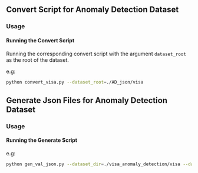 ## Convert Script for Anomaly Detection Dataset

### Usage
#### Running the Convert Script
Running the corresponding convert script with the argument `dataset_root` as the root of the dataset.

e.g:
```bash
python convert_visa.py --dataset_root=./AD_json/visa
```

## Generate Json Files for Anomaly Detection Dataset

### Usage
#### Running the Generate Script

e.g:
```bash
python gen_val_json.py --dataset_dir=./visa_anomaly_detection/visa --dataset_name=candle 
```

